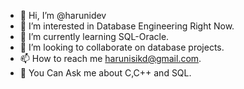 - 👋 Hi, I’m @harunidev
- 👀 I’m interested in Database Engineering Right Now.
- 🌱 I’m currently learning SQL-Oracle.
- 💞️ I’m looking to collaborate on database projects.
- 📫 How to reach me harunisikd@gmail.com.
- 💬 You Can Ask me about C,C++ and SQL.



